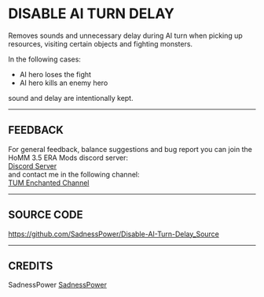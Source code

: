 # DISABLE AI TURN DELAY

Removes sounds and unnecessary delay during AI turn when picking up resources, visiting certain objects and fighting monsters.

In the following cases:
- AI hero loses the fight
- AI hero kills an enemy hero
  
sound and delay are intentionally kept.

-----------------------------------------------------------------------------------------------------------------------
FEEDBACK
-----------------------------------------------------------------------------------------------------------------------
For general feedback, balance suggestions and bug report you can join the HoMM 3.5 ERA Mods discord server:  
[Discord Server](https://discord.gg/hCTMfVq6w5)  
and contact me in the following channel:  
[TUM Enchanted Channel](https://discord.com/channels/665742159307341827/1232146926078787644)  

-----------------------------------------------------------------------------------------------------------------------
SOURCE CODE
-----------------------------------------------------------------------------------------------------------------------
https://github.com/SadnessPower/Disable-AI-Turn-Delay_Source

-----------------------------------------------------------------------------------------------------------------------
CREDITS
-----------------------------------------------------------------------------------------------------------------------
SadnessPower [SadnessPower](mailto:fallenstar268@icqmail.com)

